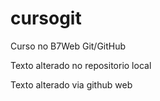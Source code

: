 # cursogit
Curso no B7Web Git/GitHub

Texto alterado no repositorio local

Texto alterado via github web
